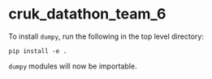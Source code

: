 # cruk_datathon_team_6

To install `dumpy`, run the following in the top level directory:

```
pip install -e .
```

`dumpy` modules will now be importable.
